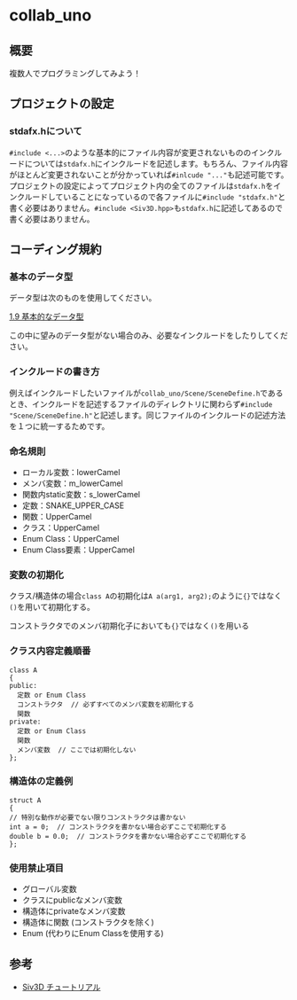 # collab_uno
## 概要
複数人でプログラミングしてみよう！
## プロジェクトの設定
### stdafx.hについて
`#include <...>`のような基本的にファイル内容が変更されないもののインクルードについては`stdafx.h`にインクルードを記述します。もちろん、ファイル内容がほとんど変更されないことが分かっていれば`#inlcude "..."`も記述可能です。プロジェクトの設定によってプロジェクト内の全てのファイルは`stdafx.h`をインクルードしていることになっているので各ファイルに`#include "stdafx.h"`と書く必要はありません。`#include <Siv3D.hpp>`も`stdafx.h`に記述してあるので書く必要はありません。
## コーディング規約
### 基本のデータ型
データ型は次のものを使用してください。

[1.9 基本的なデータ型](https://zenn.dev/reputeless/books/siv3d-documentation/viewer/course-quick-turorial)

この中に望みのデータ型がない場合のみ、必要なインクルードをしたりしてください。
### インクルードの書き方
例えばインクルードしたいファイルが`collab_uno/Scene/SceneDefine.h`であるとき、インクルードを記述するファイルのディレクトリに関わらず`#include "Scene/SceneDefine.h"`と記述します。同じファイルのインクルードの記述方法を１つに統一するためです。
### 命名規則
- ローカル変数：lowerCamel
- メンバ変数：m_lowerCamel
- 関数内static変数：s_lowerCamel
- 定数：SNAKE_UPPER_CASE
- 関数：UpperCamel
- クラス：UpperCamel
- Enum Class：UpperCamel
- Enum Class要素：UpperCamel
### 変数の初期化
クラス/構造体の場合`class A`の初期化は`A a(arg1, arg2);`のように`{}`ではなく`()`を用いて初期化する。

コンストラクタでのメンバ初期化子においても`{}`ではなく`()`を用いる
### クラス内容定義順番
```
class A
{
public:
  定数 or Enum Class
  コンストラクタ  // 必ずすべてのメンバ変数を初期化する
  関数
private:
  定数 or Enum Class
  関数
  メンバ変数  // ここでは初期化しない
};
```
### 構造体の定義例
```
struct A
{
// 特別な動作が必要でない限りコンストラクタは書かない
int a = 0;  // コンストラクタを書かない場合必ずここで初期化する
double b = 0.0;  // コンストラクタを書かない場合必ずここで初期化する
};
```
### 使用禁止項目
- グローバル変数
- クラスにpublicなメンバ変数
- 構造体にprivateなメンバ変数
- 構造体に関数 (コンストラクタを除く)
- Enum (代わりにEnum Classを使用する)

## 参考
- [Siv3D チュートリアル](https://zenn.dev/reputeless/books/siv3d-documentation/viewer/tutorial-basic)
